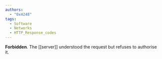 ```yaml
---
authors: 
  - "0x4248"
tags:
  - Software
  - Networks
  - HTTP_Response_codes
---
```

**Forbidden**. The [[server]] understood the request but refuses to authorise it.
